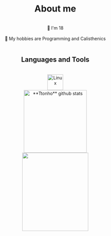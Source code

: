 <h1 align="center">About me</h1><br>

<div align="center">
<dd>
    <dt>📆 I'm 18</dt>
    &nbsp;
    <dt>🗿 My hobbies are Programming and Calisthenics</dt>
<dd>
</div>

<br>
<h2 align="center">Languages and Tools</h2><br>

<div align="center">
     <img src="https://cdn.jsdelivr.net/gh/devicons/devicon/icons/linux/linux-original.svg" width="50" title="Linux" />
<br>
    <a href="https://github.com/Ttonho">
 <img height="200em" align="center" src="https://github-readme-stats.vercel.app/api?username=Ttonho&theme=midnight-purple&show_icons=true&count_private=true&line_height=27" alt="**Ttonho** github stats"/>
</a>
    <br>
<a href="https://github.com/Ttonho">
  <img height="250em" width="210" align="center" src="https://github-readme-stats.vercel.app/api/top-langs/?username=Ttonho&theme=midnight-purple&hide_langs_below=1&line_height=27"/>
</a>

